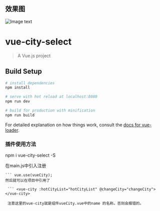 ## 效果图
![Image text](https://github.com/catbea/vue-city-select/blob/master/3.png)
# vue-city-select

> A Vue.js project

## Build Setup

``` bash
# install dependencies
npm install

# serve with hot reload at localhost:8080
npm run dev

# build for production with minification
npm run build
```

For detailed explanation on how things work, consult the [docs for vue-loader](http://vuejs.github.io/vue-loader).

### 插件使用方法

npm i vue-city-select -S 

在main.js中引入注册
``` import vueCity from 'vue-city-select'
``` vue.use(vueCity);
然后就可以在项目中引用了

 ``` <vue-city :hotCityList="hotCityList" @changeCity="changeCity"></vue-city>

 注意这里的vue-city就是组件vueCity.vue中的name 的名称。否则会报错的。
